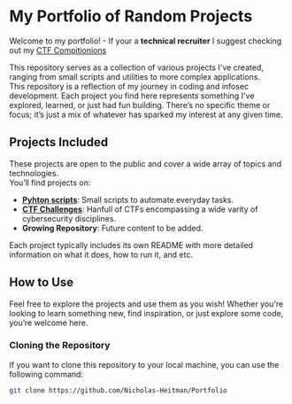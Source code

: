 # My Portfolio of Random Projects

Welcome to my portfolio! - If your a **technical recruiter** I suggest checking out my [CTF Compitionions](https://github.com/Nicholas-Heitman/Portfolio/tree/main/CTF%20Competitions)

This repository serves as a collection of various projects I've created, ranging from small scripts and utilities to more complex applications.  
This repository is a reflection of my journey in coding and infosec development. Each project you find here represents something I've explored, learned, or just had fun building. 
There’s no specific theme or focus; it’s just a mix of whatever has sparked my interest at any given time.

## Projects Included
These projects are open to the public and cover a wide array of topics and technologies.  
You’ll find projects on:

- **[Pyhton scripts](https://github.com/Nicholas-Heitman/Portfolio/tree/main/Python%20Scripts)**: Small scripts to automate everyday tasks.
- **[CTF Challenges](https://github.com/Nicholas-Heitman/Portfolio/tree/main/CTF%20Competitions)**: Hanfull of CTFs encompassing a wide varity of cybersecurity disciplines.
- **Growing Repository**: Future content to be added.

Each project typically includes its own README with more detailed information on what it does, how to run it, and etc.

## How to Use

Feel free to explore the projects and use them as you wish! Whether you're looking to learn something new, find inspiration, or just explore some code, you’re welcome here.

### Cloning the Repository

If you want to clone this repository to your local machine, you can use the following command:

```bash
git clone https://github.com/Nicholas-Heitman/Portfolio
